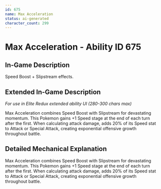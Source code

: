 ```yaml
---
id: 675
name: Max Acceleration
status: ai-generated
character_count: 299
---
```


# Max Acceleration - Ability ID 675

## In-Game Description
Speed Boost + Slipstream effects.

## Extended In-Game Description
*For use in Elite Redux extended ability UI (280-300 chars max)*

Max Acceleration combines Speed Boost with Slipstream for devastating momentum. This Pokemon gains +1 Speed stage at the end of each turn after the first. When calculating attack damage, adds 20% of its Speed stat to Attack or Special Attack, creating exponential offensive growth throughout battle.

## Detailed Mechanical Explanation

Max Acceleration combines Speed Boost with Slipstream for devastating momentum. This Pokemon gains +1 Speed stage at the end of each turn after the first. When calculating attack damage, adds 20% of its Speed stat to Attack or Special Attack, creating exponential offensive growth throughout battle.
